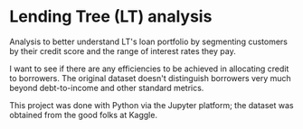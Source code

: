 # Lending Tree (LT) analysis
Analysis to better understand LT's loan portfolio by segmenting customers by their credit score and the range of interest rates they pay. 

I want to see if there are any efficiencies to be achieved in allocating credit to borrowers. The original dataset doesn't distinguish borrowers very much beyond debt-to-income and other standard metrics.

This project was done with Python via the Jupyter platform; the dataset was obtained from the good folks at Kaggle.
